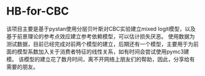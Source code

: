 # HB-for-CBC
  该项目主要是基于pystan使用分层贝叶斯对CBC实验建立mixed logit模型，以及基于前景理论的参考点效应建立参考依赖模型，可以估计损失厌恶。
  使用数据为测试数据，目前已经完成对前两个模型的建立，后期还有一个模型，主要用于为前面的模型系数加入关于消费者特征的线性关系，如有时间会尝试使用pymc3建模。
  该模型的建立花了数月时间，离不开网络上朋友们的帮助，因此，分享给有需要的朋友。

